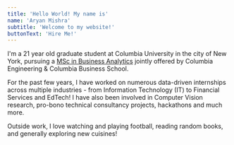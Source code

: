 ```yaml
---
title: 'Hello World! My name is'
name: 'Aryan Mishra'
subtitle: 'Welcome to my website!'
buttonText: 'Hire Me!'
---
```


I'm a 21 year old graduate student at Columbia University in the city of New York, pursuing a [MSc in Business Analytics](https://msba.engineering.columbia.edu/) jointly offered by Columbia Engineering & Columbia Business School.

For the past few years, I have worked on numerous data-driven internships across multiple industries - from Information Technology (IT) to Financial Services and EdTech! I have also been involved in Computer Vision research, pro-bono technical consultancy projects, hackathons and much more.

Outside work, I love watching and playing football, reading random books, and generally exploring new cuisines!
